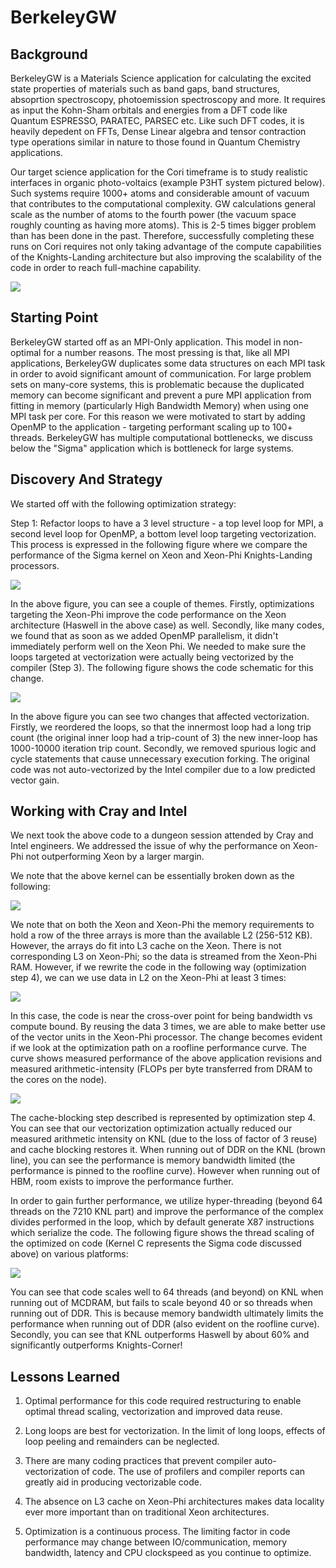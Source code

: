# BerkeleyGW

## Background

BerkeleyGW is a Materials Science application for calculating the excited state 
properties of materials such as band gaps, band structures, absoprtion 
spectroscopy, photoemission spectroscopy and more. It requires as input the 
Kohn-Sham orbitals and energies from a DFT code like Quantum ESPRESSO, PARATEC, 
PARSEC etc. Like such DFT codes, it is heavily depedent on FFTs, Dense Linear 
algebra and tensor contraction type operations similar in nature to those found
in Quantum Chemistry applications. 

Our target science application for the Cori timeframe is to study realistic 
interfaces in organic photo-voltaics (example P3HT system pictured below). 
Such systems require 1000+ atoms and considerable amount of vacuum that 
contributes to the computational complexity. GW calculations general scale as 
the number of atoms to the fourth power (the vacuum space roughly counting as 
having more atoms). This is 2-5 times bigger problem than has been done in the 
past. Therefore, successfully completing these runs on Cori requires not only 
taking advantage of the compute capabilities of the Knights-Landing architecture 
but also improving the scalability of the code in order to reach full-machine 
capability.

![](Interface.png)

## Starting Point

BerkeleyGW started off as an MPI-Only application. This model in non-optimal for
a number reasons. The most pressing is that, like all MPI applications, 
BerkeleyGW duplicates some data structures on each MPI task in order to avoid 
significant amount of communication. For large problem sets on many-core 
systems, this is problematic because the duplicated memory can become 
significant and prevent a pure MPI application from fitting in memory 
(particularly High Bandwidth Memory) when using one MPI task per core. For this 
reason we were motivated to start by adding OpenMP to the application - 
targeting performant scaling up to 100+ threads. BerkeleyGW has multiple 
computational bottlenecks, we discuss below the "Sigma" application which is 
bottleneck for large systems.

## Discovery And Strategy

We started off with the following optimization strategy:

Step 1: Refactor loops to have a 3 level structure - a top level loop for MPI,
a second level loop for OpenMP, a bottom level loop targeting vectorization.
This process is expressed in the following figure where we compare the 
performance of the Sigma kernel on Xeon and Xeon-Phi Knights-Landing processors.

![](Sigma-Optimization-Process.png)

In the above figure, you can see a couple of themes. Firstly, optimizations targeting the Xeon-Phi improve the code performance on the Xeon architecture (Haswell in the above case) as well. Secondly, like many codes, we found that as soon as we added OpenMP parallelism, it didn't immediately perform well on the Xeon Phi. We needed to make sure the loops targeted at vectorization were actually being vectorized by the compiler (Step 3). The following figure shows the code schematic for this change.

![](VectorLoop.png)

In the above figure you can see two changes that affected vectorization. Firstly, we reordered the loops, so that the innermost loop had a long trip count (the original inner loop had a trip-count of 3) the new inner-loop has 1000-10000 iteration trip count. Secondly, we removed spurious logic and cycle statements that cause unnecessary execution forking. The original code was not auto-vectorized by the Intel compiler due to a low predicted vector gain. 

## Working with Cray and Intel

We next took the above code to a dungeon session attended by Cray and Intel engineers. We addressed the issue of why the performance on Xeon-Phi not outperforming Xeon by a larger margin.

We note that the above kernel can be essentially broken down as the following:

![](precode.png)

We note that on both the Xeon and Xeon-Phi the memory requirements to hold a row of the three arrays is more than the available L2 (256-512 KB). However, the arrays do fit into L3 cache on the Xeon. There is not corresponding L3 on Xeon-Phi; so the data is streamed from the Xeon-Phi RAM. However, if we rewrite the code in the following way (optimization step 4), we can we use data in L2 on the Xeon-Phi at least 3 times:

![](postcode2.png)

In this case, the code is near the cross-over point for being bandwidth vs compute bound. By reusing the data 3 times, we are able to make better use of the vector units in the Xeon-Phi processor. The change becomes evident if we look at the optimization path on a roofline performance curve. The curve shows measured performance of the above application revisions and measured arithmetic-intensity (FLOPs per byte transferred from DRAM to the cores on the node). 

![](bgw-roofline.png)

The cache-blocking step described is represented by optimization step 4. You can see that our vectorization optimization actually reduced our measured arithmetic intensity on KNL (due to the loss of factor of 3 reuse) and cache blocking restores it. When running out of DDR on the KNL (brown line), you can see the performance is memory bandwidth limited (the performance is pinned to the roofline curve). However when running out of HBM, room exists to improve the performance further.

In order to gain further performance, we utilize hyper-threading (beyond 64 threads on the 7210 KNL part) and improve the performance of the complex divides performed in the loop, which by default generate X87 instructions which serialize the code. The following figure shows the thread scaling of the optimized on code (Kernel C represents the Sigma code discussed above) on various platforms:

![](ThreadScaling.png)

You can see that code scales well to 64 threads (and beyond) on KNL when running out of MCDRAM, but fails to scale beyond 40 or so threads when running out of DDR. This is because memory bandwidth ultimately limits the performance when running out of DDR (also evident on the roofline curve). Secondly, you can see that KNL outperforms Haswell by about 60% and significantly outperforms Knights-Corner! 

## Lessons Learned

1. Optimal performance for this code required restructuring to enable optimal thread scaling, vectorization and improved data reuse.

2. Long loops are best for vectorization. In the limit of long loops, effects of loop peeling and remainders can be neglected.

3. There are many coding practices that prevent compiler auto-vectorization of code. The use of profilers and compiler reports can greatly aid in producing vectorizable code.

4. The absence on L3 cache on Xeon-Phi architectures makes data locality ever more important than on traditional Xeon architectures. 

5. Optimization is a continuous process. The limiting factor in code performance may change between IO/communication, memory bandwidth, latency and CPU clockspeed as you continue to optimize.





